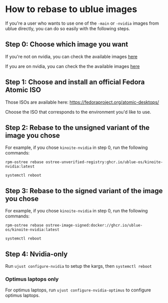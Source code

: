 # How to rebase to ublue images

If you're a user who wants to use one of the `-main` or `-nvidia` images from ublue directly, you can do so easily with the following steps.

## Step 0: Choose which image you want

If you're not on nvidia, you can check the available images [here](https://github.com/orgs/ublue-os/packages?repo_name=main)

If you are on nvidia, you can check the the available images [here](https://github.com/orgs/ublue-os/packages?repo_name=nvidia)

## Step 1: Choose and install an official Fedora Atomic ISO

Those ISOs are available here: https://fedoraproject.org/atomic-desktops/

Choose the ISO that corresponds to the environment you'd like to use.

## Step 2: Rebase to the unsigned variant of the image you chose

For example, if you chose `kinoite-nvidia` in step 0, run the following commands:

```
rpm-ostree rebase ostree-unverified-registry:ghcr.io/ublue-os/kinoite-nvidia:latest
```

```
systemctl reboot
```

## Step 3: Rebase to the signed variant of the image you chose

For example, if you chose `kinoite-nvidia` in step 0, run the following commands:

```
rpm-ostree rebase ostree-image-signed:docker://ghcr.io/ublue-os/kinoite-nvidia:latest
```

```
systemctl reboot
```

## Step 4: Nvidia-only

Run `ujust configure-nvidia` to setup the kargs, then `systemctl reboot`

### Optimus laptops only

For optimus laptops, run `ujust configure-nvidia-optimus` to configure optimus laptops.
